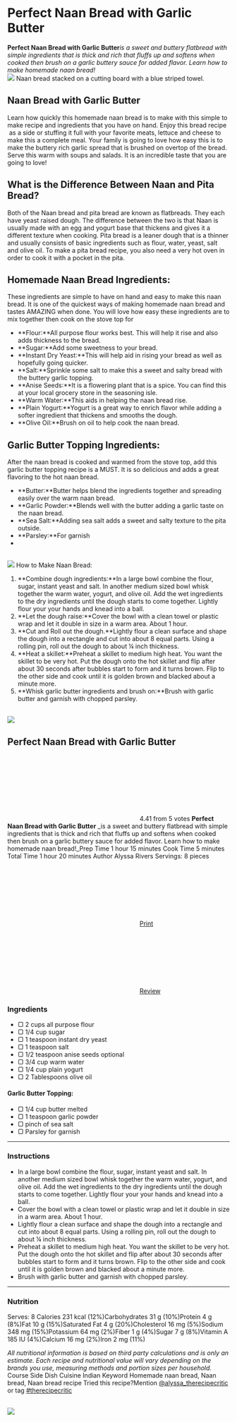 

# Perfect Naan Bread with Garlic Butter







**Perfect Naan Bread with Garlic Butter**<i>is a sweet and buttery flatbread with simple ingredients that is thick and rich that fluffs up and softens when cooked then brush on a garlic buttery sauce for added flavor. Learn how to make homemade naan bread!</i>
<br><img src= "assets/images/thumbnail/013-ez-homemade-naan-bread.jpg">
Naan bread stacked on a cutting board with a blue striped towel.

## Naan Bread with Garlic Butter

Learn how quickly this homemade naan bread is to make with this simple to make recipe and ingredients that you have on hand. Enjoy this bread recipe  as a side or stuffing it full with your favorite meats, lettuce and cheese to make this a complete meal. Your family is going to love how easy this is to make the buttery rich garlic spread that is brushed on overtop of the bread. Serve this warm with soups and salads. It is an incredible taste that you are going to love!

## What is the Difference Between Naan and Pita Bread?

Both of the Naan bread and pita bread are known as flatbreads. They each have yeast raised dough. The difference between the two is that Naan is usually made with an egg and yogurt base that thickens and gives it a different texture when cooking. Pita bread is a leaner dough that is a thinner and usually consists of basic ingredients such as flour, water, yeast, salt and olive oil. To make a pita bread recipe, you also need a very hot oven in order to cook it with a pocket in the pita.

## Homemade Naan Bread Ingredients:

These ingredients are simple to have on hand and easy to make this naan bread. It is one of the quickest ways of making homemade naan bread and tastes AMAZING when done. You will love how easy these ingredients are to mix together then cook on the stove top for

* **Flour:**All purpose flour works best. This will help it rise and also adds thickness to the bread.
* **Sugar:**Add some sweetness to your bread.
* **Instant Dry Yeast:**This will help aid in rising your bread as well as hopefully going quicker.
* **Salt:**Sprinkle some salt to make this a sweet and salty bread with the buttery garlic topping.
* **Anise Seeds:**It is a flowering plant that is a spice. You can find this at your local grocery store in the seasoning isle.
* **Warm Water:**This aids in helping the naan bread rise.
* **Plain Yogurt:**Yogurt is a great way to enrich flavor while adding a softer ingredient that thickens and smooths the dough.
* **Olive Oil:**Brush on oil to help cook the naan bread.

## **Garlic Butter Topping Ingredients:**

After the naan bread is cooked and warmed from the stove top, add this garlic butter topping recipe is a MUST. It is so delicious and adds a great flavoring to the hot naan bread.

* **Butter:**Butter helps blend the ingredients together and spreading easily over the warm naan bread.
* **Garlic Powder:**Blends well with the butter adding a garlic taste on the naan bread.
* **Sea Salt:**Adding sea salt adds a sweet and salty texture to the pita outside.
* **Parsley:**For garnish
* 


<br><img src= "assets/images/013-image1.jpg">
How to Make Naan Bread:

1. **Combine dough ingredients:**In a large bowl combine the flour, sugar, instant yeast and salt. In another medium sized bowl whisk together the warm water, yogurt, and olive oil. Add the wet ingredients to the dry ingredients until the dough starts to come together. Lightly flour your your hands and knead into a ball.
2. **Let the dough raise:**Cover the bowl with a clean towel or plastic wrap and let it double in size in a warm area. About 1 hour.
3. **Cut and Roll out the dough.**Lightly flour a clean surface and shape the dough into a rectangle and cut into about 8 equal parts. Using a rolling pin, roll out the dough to about ¼ inch thickness.
4. **Heat a skillet:**Preheat a skillet to medium high heat. You want the skillet to be very hot. Put the dough onto the hot skillet and flip after about 30 seconds after bubbles start to form and it turns brown. Flip to the other side and cook until it is golden brown and blacked about a minute more.
5. **Whisk garlic butter ingredients and brush on:**Brush with garlic butter and garnish with chopped parsley.

<br><img src= "assets/images/013-image2.jpg">

## Perfect Naan Bread with Garlic Butter

<svg></svg>4.41 from 5 votes **Perfect Naan Bread with Garlic Butter** _is a sweet and buttery flatbread with simple ingredients that is thick and rich that fluffs up and softens when cooked then brush on a garlic buttery sauce for added flavor. Learn how to make homemade naan bread!_Prep Time 1 hour 15 minutes Cook Time 5 minutes Total Time 1 hour 20 minutes Author Alyssa Rivers Servings: 8 pieces [<svg></svg>Print](https://therecipecritic.com/wprm_print/recipe/98172) [<svg></svg>Review](https://therecipecritic.com/naan-bread/#comments)

### Ingredients

* ▢ 2 cups all purpose flour
* ▢ 1/4 cup sugar
* ▢ 1 teaspoon instant dry yeast
* ▢ 1 teaspoon salt
* ▢ 1/2 teaspoon anise seeds optional
* ▢ 3/4 cup warm water
* ▢ 1/4 cup plain yogurt
* ▢ 2 Tablespoons olive oil

#### Garlic Butter Topping:

* ▢ 1/4 cup butter melted
* ▢ 1 teaspoon garlic powder
* ▢ pinch of sea salt
* ▢ Parsley for garnish

***

### Instructions

* In a large bowl combine the flour, sugar, instant yeast and salt.  In another medium sized bowl whisk together the warm water, yogurt, and olive oil.  Add the wet ingredients to the dry ingredients until the dough starts to come together.  Lightly flour your your hands and knead into a ball.
* Cover the bowl with a clean towel or plastic wrap and let it double in size in a warm area.  About 1 hour.
* Lightly flour a clean surface and shape the dough into a rectangle and cut into about 8 equal parts.  Using a rolling pin, roll out the dough to about ¼ inch thickness.
* Preheat a skillet to medium high heat.  You want the skillet to be very hot.  Put the dough onto the hot skillet and flip after about 30 seconds after bubbles start to form and it turns brown.  Flip to the other side and cook until it is golden brown and blacked about a minute more.
* Brush with garlic butter and garnish with chopped parsley.

***





### Nutrition

Serves: 8
Calories 231 kcal (12%)Carbohydrates 31 g (10%)Protein 4 g (8%)Fat 10 g (15%)Saturated Fat 4 g (20%)Cholesterol 16 mg (5%)Sodium 348 mg (15%)Potassium 64 mg (2%)Fiber 1 g (4%)Sugar 7 g (8%)Vitamin A 185 IU (4%)Calcium 16 mg (2%)Iron 2 mg (11%)

_All nutritional information is based on third party calculations and is only an estimate. Each recipe and nutritional value will vary depending on the brands you use, measuring methods and portion sizes per household._
Course Side Dish Cuisine Indian Keyword Homemade naan bread, Naan bread, Naan bread recipe Tried this recipe?Mention [@alyssa_therecipecritic](https://www.instagram.com/alyssa_therecipecritic) or tag [#therecipecritic](https://www.instagram.com/explore/tags/therecipecritic)

<br><img src= "assets/images/013-image3.jpg">

